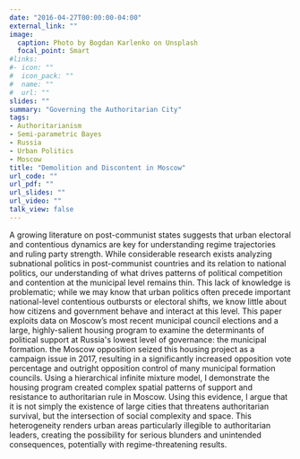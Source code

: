 ```yaml
---
date: "2016-04-27T00:00:00-04:00"
external_link: ""
image:
  caption: Photo by Bogdan Karlenko on Unsplash
  focal_point: Smart
#links:
#- icon: ""
#  icon_pack: ""
#  name: ""
#  url: ""
slides: ""
summary: "Governing the Authoritarian City"
tags:
- Authoritarianism
- Semi-parametric Bayes
- Russia
- Urban Politics
- Moscow
title: "Demolition and Discontent in Moscow"
url_code: ""
url_pdf: ""
url_slides: ""
url_video: ""
talk_view: false
---
```


A growing literature on post-communist states suggests that urban electoral and contentious dynamics are key for understanding regime trajectories and ruling party strength. While considerable research exists analyzing subnational politics in post-communist countries and its relation to national politics, our understanding of what drives patterns of political competition and contention at the municipal level remains thin. This lack of knowledge is problematic; while we may know that urban politics often precede important national-level contentious outbursts or electoral shifts, we know little about how citizens and government behave and interact at this level. This paper exploits data on Moscow’s most recent municipal council elections and a large, highly-salient housing program to examine the determinants of political support at Russia's lowest level of governance: the municipal formation. the Moscow opposition seized this housing project as a campaign issue in 2017, resulting in a significantly increased opposition vote percentage and outright opposition control of many municipal formation councils. Using a hierarchical infinite mixture model, I demonstrate the housing program created complex spatial patterns of support and resistance to authoritarian rule in Moscow. Using this evidence, I argue that it is not simply the existence of large cities that threatens authoritarian survival, but the intersection of social complexity and space. This heterogeneity renders urban areas particularly illegible to authoritarian leaders, creating the possibility for serious blunders and unintended consequences, potentially with regime-threatening results.
